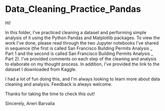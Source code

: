 # Data_Cleaning_Practice_Pandas
Hi!

In this folder, I've practiced cleaning a dataset and performing simple analysis of it using the Python Pandas and Matplotlib packages.
To view the work I've done, please read through the two Jupyter notebooks I've shared in sequence (the first is called San Francisco Building Permits Analysis _ Part 1 and the second is called San Francisco Building Permits Analysis _ Part 2). I've provided comments on each step of the cleaning and analysis to elaborate on my thought process. In addition, I've provided the link to the dataset I downloaded from Kaggle.

I had a lot of fun doing this, and I'm always looking to learn more about data cleaning and analysis. Feedback is always welcome.

Thanks for taking the time to check this out!

Sincerely,
Aneri Barvalia

